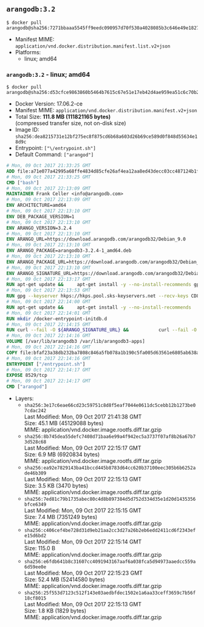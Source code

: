 ## `arangodb:3.2`

```console
$ docker pull arangodb@sha256:7271bbaaa5545ff9eedc090957d70f530a4028085b3c646e49e1827b7773d8df
```

-	Manifest MIME: `application/vnd.docker.distribution.manifest.list.v2+json`
-	Platforms:
	-	linux; amd64

### `arangodb:3.2` - linux; amd64

```console
$ docker pull arangodb@sha256:d53cfce9863860b5464b7615c67e51e17eb42d4ae959ea51c6c70b203f06efe7
```

-	Docker Version: 17.06.2-ce
-	Manifest MIME: `application/vnd.docker.distribution.manifest.v2+json`
-	Total Size: **111.8 MB (111821165 bytes)**  
	(compressed transfer size, not on-disk size)
-	Image ID: `sha256:dea8215731e12bf275ec8f875cd6b68a603d26b69ce589d0f848d55634e18d9c`
-	Entrypoint: `["\/entrypoint.sh"]`
-	Default Command: `["arangod"]`

```dockerfile
# Mon, 09 Oct 2017 21:33:25 GMT
ADD file:a71e077a42995a68ffe4834d85cfe26af4ea12aa8ed43decc03cc487124b1f70 in / 
# Mon, 09 Oct 2017 21:33:25 GMT
CMD ["bash"]
# Mon, 09 Oct 2017 22:13:09 GMT
MAINTAINER Frank Celler <info@arangodb.com>
# Mon, 09 Oct 2017 22:13:09 GMT
ENV ARCHITECTURE=amd64
# Mon, 09 Oct 2017 22:13:10 GMT
ENV DEB_PACKAGE_VERSION=1
# Mon, 09 Oct 2017 22:13:10 GMT
ENV ARANGO_VERSION=3.2.4
# Mon, 09 Oct 2017 22:13:10 GMT
ENV ARANGO_URL=https://download.arangodb.com/arangodb32/Debian_9.0
# Mon, 09 Oct 2017 22:13:10 GMT
ENV ARANGO_PACKAGE=arangodb3-3.2.4-1_amd64.deb
# Mon, 09 Oct 2017 22:13:10 GMT
ENV ARANGO_PACKAGE_URL=https://download.arangodb.com/arangodb32/Debian_9.0/amd64/arangodb3-3.2.4-1_amd64.deb
# Mon, 09 Oct 2017 22:13:10 GMT
ENV ARANGO_SIGNATURE_URL=https://download.arangodb.com/arangodb32/Debian_9.0/amd64/arangodb3-3.2.4-1_amd64.deb.asc
# Mon, 09 Oct 2017 22:13:17 GMT
RUN apt-get update &&     apt-get install -y --no-install-recommends gpg dirmngr     &&     rm -rf /var/lib/apt/lists/*
# Mon, 09 Oct 2017 22:13:53 GMT
RUN gpg --keyserver hkps://hkps.pool.sks-keyservers.net --recv-keys CD8CB0F1E0AD5B52E93F41E7EA93F5E56E751E9B
# Mon, 09 Oct 2017 22:14:00 GMT
RUN apt-get update &&     apt-get install -y --no-install-recommends         libjemalloc1         ca-certificates         pwgen         curl     &&     rm -rf /var/lib/apt/lists/*
# Mon, 09 Oct 2017 22:14:01 GMT
RUN mkdir /docker-entrypoint-initdb.d
# Mon, 09 Oct 2017 22:14:15 GMT
RUN curl --fail -O ${ARANGO_SIGNATURE_URL} &&           curl --fail -O ${ARANGO_PACKAGE_URL} &&             gpg --verify ${ARANGO_PACKAGE}.asc &&     (echo arangodb3 arangodb3/password password test | debconf-set-selections) &&     (echo arangodb3 arangodb3/password_again password test | debconf-set-selections) &&     DEBIAN_FRONTEND="noninteractive" dpkg -i ${ARANGO_PACKAGE} &&     rm -rf /var/lib/arangodb3/* &&     sed -ri         -e 's!127\.0\.0\.1!0.0.0.0!g'         -e 's!^(file\s*=).*!\1 -!'         -e 's!^#\s*uid\s*=.*!uid = arangodb!'         -e 's!^#\s*gid\s*=.*!gid = arangodb!'         /etc/arangodb3/arangod.conf     &&     rm -f ${ARANGO_PACKAGE}*
# Mon, 09 Oct 2017 22:14:16 GMT
VOLUME [/var/lib/arangodb3 /var/lib/arangodb3-apps]
# Mon, 09 Oct 2017 22:14:16 GMT
COPY file:bfaf23a38db232ba7808c846a5fb078a1b190c5fa005d63561e6805ab638afeb in /entrypoint.sh 
# Mon, 09 Oct 2017 22:14:16 GMT
ENTRYPOINT ["/entrypoint.sh"]
# Mon, 09 Oct 2017 22:14:17 GMT
EXPOSE 8529/tcp
# Mon, 09 Oct 2017 22:14:17 GMT
CMD ["arangod"]
```

-	Layers:
	-	`sha256:3e17c6eae66cd23c59751c8d8f5eaf7044e0611dc5cebb12b1273be07cdac242`  
		Last Modified: Mon, 09 Oct 2017 21:41:38 GMT  
		Size: 45.1 MB (45129088 bytes)  
		MIME: application/vnd.docker.image.rootfs.diff.tar.gzip
	-	`sha256:8b745dea55defc7408d71baa6e99a4f942ec5a3737f07af8b26a67b73d528c68`  
		Last Modified: Mon, 09 Oct 2017 22:15:17 GMT  
		Size: 6.9 MB (6920834 bytes)  
		MIME: application/vnd.docker.image.rootfs.diff.tar.gzip
	-	`sha256:ea92e7829143ba41bccd445b8783d64cc620b37100eec305b6b6252ade46b309`  
		Last Modified: Mon, 09 Oct 2017 22:15:13 GMT  
		Size: 3.5 KB (3470 bytes)  
		MIME: application/vnd.docker.image.rootfs.diff.tar.gzip
	-	`sha256:7ed81c79b1735abec80c4d8b897384d5d752d334d35e1d20d1435356bfce6349`  
		Last Modified: Mon, 09 Oct 2017 22:15:15 GMT  
		Size: 7.4 MB (7351249 bytes)  
		MIME: application/vnd.docker.image.rootfs.diff.tar.gzip
	-	`sha256:c406cef4be728d31d9eb21aa2cc3d27a26b2eb6edd2411cd6f2343efe15d6bd2`  
		Last Modified: Mon, 09 Oct 2017 22:15:14 GMT  
		Size: 115.0 B  
		MIME: application/vnd.docker.image.rootfs.diff.tar.gzip
	-	`sha256:e6fdb641b8c31607cc4091943167aaf6a038fca5d94973aaedcc559a6d59ee0e`  
		Last Modified: Mon, 09 Oct 2017 22:15:23 GMT  
		Size: 52.4 MB (52414580 bytes)  
		MIME: application/vnd.docker.image.rootfs.diff.tar.gzip
	-	`sha256:25f553d7123c512f143e03aedbfdec1502e1a6aa33ceff3659c7b56f18cf8015`  
		Last Modified: Mon, 09 Oct 2017 22:15:13 GMT  
		Size: 1.8 KB (1829 bytes)  
		MIME: application/vnd.docker.image.rootfs.diff.tar.gzip
